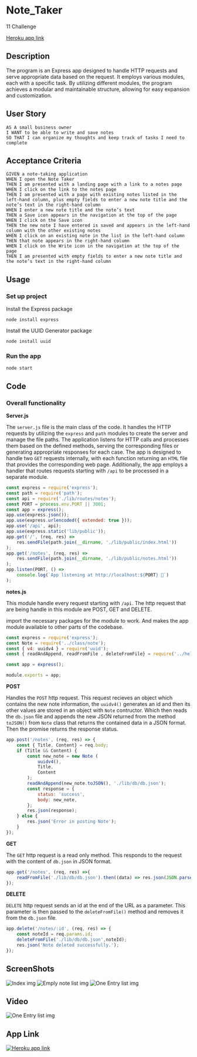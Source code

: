 # Note_Taker
11 Challenge

[Heroku app link](https://quiet-brushlands-45113.herokuapp.com/)
## Description
The program is an Express app designed to handle HTTP requests and serve appropriate data based on the request. It employs various modules, each with a specific task. By utilizing different modules, the program achieves a modular and maintainable structure, allowing for easy expansion and customization.

## User Story

```
AS A small business owner
I WANT to be able to write and save notes
SO THAT I can organize my thoughts and keep track of tasks I need to complete
```

## Acceptance Criteria

```
GIVEN a note-taking application
WHEN I open the Note Taker
THEN I am presented with a landing page with a link to a notes page
WHEN I click on the link to the notes page
THEN I am presented with a page with existing notes listed in the left-hand column, plus empty fields to enter a new note title and the note’s text in the right-hand column
WHEN I enter a new note title and the note’s text
THEN a Save icon appears in the navigation at the top of the page
WHEN I click on the Save icon
THEN the new note I have entered is saved and appears in the left-hand column with the other existing notes
WHEN I click on an existing note in the list in the left-hand column
THEN that note appears in the right-hand column
WHEN I click on the Write icon in the navigation at the top of the page
THEN I am presented with empty fields to enter a new note title and the note’s text in the right-hand column
```
## Usage
### Set up project
Install the Express package
```
node install express
```
Install the UUID Generator package
```
node install uuid
```
### Run the app
```
node start
```
## Code
### Overall functionality
**Server.js**

The `server.js` file is the main class of the code. It handles the HTTP requests by utilizing the `express` and `path` modules to create the server and manage the file paths. The application listens for HTTP calls and processes them based on the defined methods, serving the corresponding files or generating appropriate responses for each case. The app is designed to handle two `GET` requests internally, with each function returning an `HTML` file that provides the corresponding web page. Additionally, the app employs a handler that routes requests starting with `/api` to be processed in a separate module.
```js
const express = require('express');
const path = require('path');
const api = require('./lib/routes/notes');
const PORT = process.env.PORT || 3001;
const app = express();
app.use(express.json());
app.use(express.urlencoded({ extended: true }));
app.use('/api', api);
app.use(express.static('lib/public'));
app.get('/', (req, res) =>
    res.sendFile(path.join(__dirname, './lib/public/index.html'))
);
app.get('/notes', (req, res) =>
    res.sendFile(path.join(__dirname, './lib/public/notes.html'))
);
app.listen(PORT, () =>
    console.log(`App listening at http://localhost:${PORT} 🚀`)
);
```
**notes.js**

This module handle every request starting with `/api`. The http request that are being handle in this module are POST, GET and DELETE.

import the necessary packages for the module to work. And makes the app module available to other parts of the codebase.
```js
const express = require('express');
const Note = require('../class/note');
const { v4: uuidv4 } = require('uuid');
const { readAndAppend, readFromFile , deleteFromFile} = require('../helpers/fsUtils');

const app = express();

module.exports = app;
```
**POST**

Handles the `POST` http request. This request recieves an object which contains the new note information, the `uuidv4()` generates an id and then its other values are stored in an object with  `Note` contructor. Which then reads the `db.json` file and appends the new JSON returned from the method `toJSON()` from `Note` class that returns the contained data in a JSON format. Then the promise returns the response status.
```js
app.post('/notes', (req, res) => {
    const { Title, Content} = req.body;
    if (Title && Content) {
        const new_note = new Note (
            uuidv4(),
            Title,
            Content            
        );
        readAndAppend(new_note.toJSON(), './lib/db/db.json');
        const response = {
            status: 'success',
            body: new_note,
        };
        res.json(response);
    } else {
        res.json('Error in posting Note');
    }
});
```
**GET**

The `GET` http request is a read only method. This responds to the request with the content of `db.json` in JSON format.
```js
app.get('/notes', (req, res) =>{
    readFromFile('./lib/db/db.json').then((data) => res.json(JSON.parse(data)));
});
```
**DELETE**

`DELETE` http request sends an id at the end of the URL as a parameter. This parameter is then passed to the `deleteFromFile()` method and removes it from the `db.json` file. 
```js
app.delete('/notes/:id', (req, res) => {
    const noteId = req.params.id;    
    deleteFromFile('./lib/db/db.json',noteId);
    res.json('Note deleted successfully.');
});
```
## ScreenShots
![Index img](./assets/screenshots/mainscreen.png)
![Emply note list img](./assets/screenshots/emptynotes.png)
![One Entry list img](./assets/screenshots/oneentrynotes.png)


## Video
![One Entry list img](./assets/video/app-functionality.gif)

## App Link
[![Heroku app link](./assets/img/main.JPG)](https://quiet-brushlands-45113.herokuapp.com/)